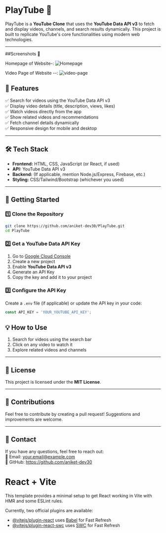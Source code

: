 # PlayTube 🎥

PlayTube is a **YouTube Clone** that uses the **YouTube Data API v3** to fetch and display videos, channels, and search results dynamically. This project is built to replicate YouTube's core functionalities using modern web technologies.

---

##Screenshots 📸 

Homepage of Website-:
![Homepage](https://github.com/user-attachments/assets/a49416b2-8e28-42cc-b480-818144958df8)

Video Page of Website --:
![video-page](https://github.com/user-attachments/assets/04b6f534-abbf-4a23-9183-6b2503d43d87)



## 🚀 Features

✅ Search for videos using the YouTube Data API v3  
✅ Display video details (title, description, views, likes)  
✅ Watch videos directly from the app  
✅ Show related videos and recommendations  
✅ Fetch channel details dynamically  
✅ Responsive design for mobile and desktop  

---

## 🛠️ Tech Stack

- **Frontend:** HTML, CSS, JavaScript (or React, if used)  
- **API:** YouTube Data API v3  
- **Backend:** (If applicable, mention Node.js/Express, Firebase, etc.)
- **Styling:** CSS/Tailwind/Bootstrap (whichever you used)  

---

## 🔑 Getting Started

### 1️⃣ Clone the Repository
```sh
git clone https://github.com/aniket-dev30/PlayTube.git
cd PlayTube
```

### 2️⃣ Get a YouTube Data API Key
1. Go to [Google Cloud Console](https://console.cloud.google.com/)
2. Create a new project
3. Enable **YouTube Data API v3**
4. Generate an API Key
5. Copy the key and add it to your project

### 3️⃣ Configure the API Key
Create a `.env` file (if applicable) or update the API key in your code:
```js
const API_KEY = 'YOUR_YOUTUBE_API_KEY';
```



## 💡 How to Use
1. Search for videos using the search bar
2. Click on any video to watch it
3. Explore related videos and channels

---

## 📜 License
This project is licensed under the **MIT License**.

---

## 🙌 Contributions
Feel free to contribute by creating a pull request! Suggestions and improvements are welcome. 

---

## 📩 Contact
If you have any questions, feel free to reach out:  
📧 Email: your.email@example.com  
🔗 GitHub: https://github.com/aniket-dev30



# React + Vite

This template provides a minimal setup to get React working in Vite with HMR and some ESLint rules.

Currently, two official plugins are available:

- [@vitejs/plugin-react](https://github.com/vitejs/vite-plugin-react/blob/main/packages/plugin-react/README.md) uses [Babel](https://babeljs.io/) for Fast Refresh
- [@vitejs/plugin-react-swc](https://github.com/vitejs/vite-plugin-react-swc) uses [SWC](https://swc.rs/) for Fast Refresh

